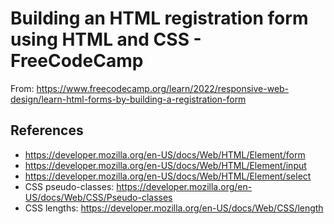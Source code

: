 # Building an HTML registration form using HTML and CSS - FreeCodeCamp

From: https://www.freecodecamp.org/learn/2022/responsive-web-design/learn-html-forms-by-building-a-registration-form

## References

- https://developer.mozilla.org/en-US/docs/Web/HTML/Element/form
- https://developer.mozilla.org/en-US/docs/Web/HTML/Element/input
- https://developer.mozilla.org/en-US/docs/Web/HTML/Element/select
- CSS pseudo-classes: https://developer.mozilla.org/en-US/docs/Web/CSS/Pseudo-classes
- CSS lengths: https://developer.mozilla.org/en-US/docs/Web/CSS/length
